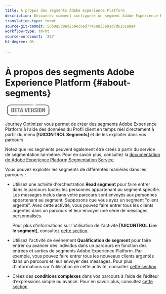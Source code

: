 ```yaml
---
title: A propos des segments Adobe Experience Platform
description: Découvrez comment configurer un segment Adobe Experience Platform
translation-type: tm+mt
source-git-commit: 55b9e5d8ed259ec6ed7746e835691d7d6261a8a4
workflow-type: tm+mt
source-wordcount: '227'
ht-degree: 0%

---
```


# À propos des segments Adobe Experience Platform {#about-segments}

![](../assets/do-not-localize/badge.png)

Journey Optimizer vous permet de créer des segments Adobe Experience Platform à l’aide des données du Profil client en temps réel directement à partir du menu **[!UICONTROL Segments]** et de les exploiter dans vos parcours.

Notez que les segments peuvent également être créés à partir du service de segmentation lui-même. Pour en savoir plus, consultez la [documentation de Adobe Experience Platform Segmentation Service](https://experienceleague.adobe.com/docs/experience-platform/segmentation/home.html).

Vous pouvez exploiter les segments de différentes manières dans les parcours :

* Utilisez une activité d&#39;orchestration **Read segment** pour faire entrer dans le parcours toutes les personnes appartenant au segment spécifié. Les messages inclus dans votre parcours sont envoyés aux personnes appartenant au segment. Supposons que vous ayez un segment &quot;client argenté&quot;. Avec cette activité, vous pouvez faire entrer tous les clients argentés dans un parcours et leur envoyer une série de messages personnalisés.

   Pour plus d&#39;informations sur l&#39;utilisation de l&#39;activité **[!UICONTROL Lire le segment]**, consultez [cette section](../building-journeys/read-segment.md#configuring-segment-trigger-activity).

* Utilisez l&#39;activité de événement **Qualification de segment** pour faire entrer ou avancer des individus dans un parcours en fonction des entrées et sorties de segments Adobe Experience Platform. Par exemple, vous pouvez faire entrer tous les nouveaux clients argentés dans un parcours et leur envoyer des messages. Pour plus d&#39;informations sur l&#39;utilisation de cette activité, consultez [cette section](../building-journeys/segment-qualification-events.md).

* Créez des **conditions complexes** dans vos parcours à l’aide de l’éditeur d’expressions simple ou avancé. Pour en savoir plus, consultez [cette section](../building-journeys/condition-activity.md#using-a-segment).
